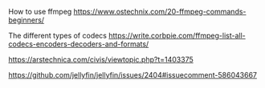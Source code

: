 How to use ffmpeg
https://www.ostechnix.com/20-ffmpeg-commands-beginners/

The different types of codecs 
https://write.corbpie.com/ffmpeg-list-all-codecs-encoders-decoders-and-formats/

https://arstechnica.com/civis/viewtopic.php?t=1403375

https://github.com/jellyfin/jellyfin/issues/2404#issuecomment-586043667
